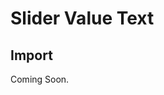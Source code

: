 # Slider Value Text

<ComponentTabbedLinks slug={__slug} />

## Import

<ComponentImport tagName="vds-slider-value-text" />

Coming Soon.
